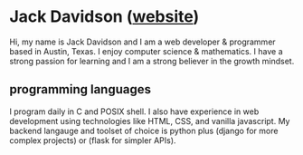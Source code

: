 # Jack Davidson ([website](jack-davidson.github.io/site/))
Hi, my name is Jack Davidson and I am a web developer &
programmer based in Austin, Texas. I enjoy computer science
& mathematics. I have a strong passion for learning
and I am a strong believer in the growth mindset.

## programming languages
I program daily in C and POSIX shell. I also have experience
in web development using technologies like HTML, CSS, and
vanilla javascript. My backend langauge and toolset of choice
is python plus (django for more complex projects) or (flask
for simpler APIs).
